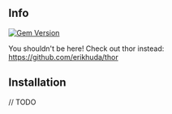 ## Info

[![Gem Version](https://badge.fury.io/rb/orphic.svg)](https://badge.fury.io/rb/orphic)

You shouldn't be here! Check out thor instead: https://github.com/erikhuda/thor

## Installation

// TODO
